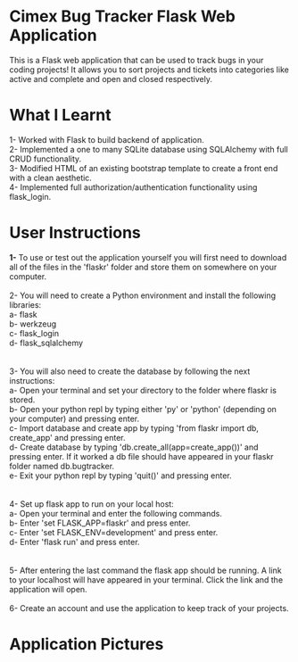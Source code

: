 # Cimex Bug Tracker Flask Web Application
 This is a Flask web application that can be used to track bugs in your coding projects! It allows you to sort projects and tickets into categories like active and complete and open and closed respectively.

# What I Learnt
1- Worked with Flask to build backend of application.<br />
2- Implemented a one to many SQLite database using SQLAlchemy with full CRUD functionality.<br />
3- Modified HTML of an existing bootstrap template to create a front end with a clean aesthetic.<br />
4- Implemented full authorization/authentication functionality using flask_login. <br />

# User Instructions
<b>1-</b> To use or test out the application yourself you will first need to download all of the files in the 'flaskr' folder and store them on somewhere on your computer.<br />
<br>
2- You will need to create a Python environment and install the following libraries: </br> 
   a- flask</br> 
   b- werkzeug</br> 
   c- flask_login</br> 
   d- flask_sqlalchemy</br> 
<br>   
3- You will also need to create the database by following the next instructions:</br> 
   a- Open your terminal and set your directory to the folder where flaskr is stored.</br> 
   b- Open your python repl by typing either 'py' or 'python' (depending on your computer) and pressing enter.</br>
   c- Import database and create app by typing 'from flaskr import db, create_app' and pressing enter.</br>
   d- Create database by typing 'db.create_all(app=create_app())' and pressing enter. If it worked a db file should have appeared in your flaskr folder named db.bugtracker.</br>
   e- Exit your python repl by typing 'quit()' and pressing enter.</br>
<br>   
4- Set up flask app to run on your local host:</br>
   a- Open your terminal and enter the following commands.</br>
   b- Enter 'set FLASK_APP=flaskr' and press enter.</br>
   c- Enter 'set FLASK_ENV=development' and press enter.</br>
   d- Enter 'flask run' and press enter.</br>
<br>   
5- After entering the last command the flask app should be running. A link to your localhost will have appeared in your terminal. Click the link and the application will open.</br>
<br>
6- Create an account and use the application to keep track of your projects.</br>


# Application Pictures
